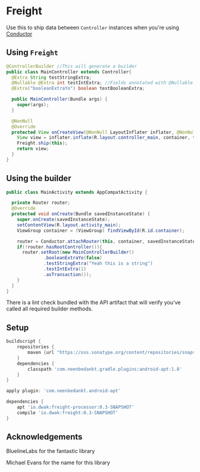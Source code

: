 Freight
===

Use this to ship data between `Controller` instances when you're using [Conductor](https://github.com/bluelinelabs/Conductor)



Using `Freight`
-------------------

```java
@ControllerBuilder //This will generate a builder
public class MainController extends Controller{
  @Extra String testStringExtra;
  @Nullable @Extra int testIntExtra; //Fields annotated with @Nullable are optional
  @Extra("booleanExtraYo") boolean testBooleanExtra;

  public MainController(Bundle args) {
    super(args);
  }

  @NonNull
  @Override
  protected View onCreateView(@NonNull LayoutInflater inflater, @NonNull ViewGroup container) {
    View view = inflater.inflate(R.layout.controller_main, container, false);
    Freight.ship(this);
    return view;
  }
}
```

Using the builder
---

```java
public class MainActivity extends AppCompatActivity {

  private Router router;
  @Override
  protected void onCreate(Bundle savedInstanceState) {
    super.onCreate(savedInstanceState);
    setContentView(R.layout.activity_main);
    ViewGroup container = (ViewGroup) findViewById(R.id.container);

    router = Conductor.attachRouter(this, container, savedInstanceState);
    if(!router.hasRootController()){
      router.setRoot(new MainControllerBuilder()
              .booleanExtraYo(false)
              .testStringExtra("Yeah this is a string")
              .testIntExtra(1)
              .asTransaction());
    }
  }
}
```

There is a lint check bundled with the API artifact that will verify you've called all required builder methods.

Setup
------------
```groovy
buildscript {
    repositories {
        maven {url "https://oss.sonatype.org/content/repositories/snapshots/" }
    }
    dependencies {
        classpath 'com.neenbedankt.gradle.plugins:android-apt:1.8'
    }
}

apply plugin: 'com.neenbedankt.android-apt'

dependencies {
    apt 'io.dwak:freight-processor:0.3-SNAPSHOT'
    compile 'io.dwak:freight:0.3-SNAPSHOT'
}
```

Acknowledgements
--

BluelineLabs for the fantastic library

Michael Evans for the name for this library
